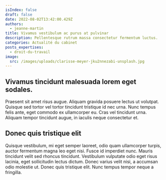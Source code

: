 ```yaml
---
isIndex: false
draft: false
date: 2022-08-02T13:42:00.429Z
authors:
  - jeanne-martin
title: Vivamus vestibulum ac purus at pulvinar
description: Pellentesque rutrum massa consectetur fermentum luctus.
categories: Actualité du cabinet
posts_expertises:
  - droit-du-travail
image:
  src: /images/uploads/clarisse-meyer-jku2nnezabi-unsplash.jpg
---
```

## Vivamus tincidunt malesuada lorem eget sodales.

Praesent sit amet risus augue. Aliquam gravida posuere lectus ut volutpat. Quisque sed tortor vel tortor tincidunt tristique id nec urna. Nunc tempus felis ante, eget commodo ex ullamcorper eu. Cras vel tincidunt urna. Aliquam tempor tincidunt augue, in iaculis neque consectetur et.

## Donec quis tristique elit

Quisque vestibulum, mi eget semper laoreet, odio quam ullamcorper turpis, auctor fermentum magna leo eget nisi. Fusce id imperdiet nunc. Mauris tincidunt velit sed rhoncus tincidunt. Vestibulum vulputate odio eget risus lacinia, eget sollicitudin lectus dictum. Donec varius velit nisi, a accumsan odio molestie ut. Donec quis tristique elit. Nunc tempus tempor neque a fringilla.
